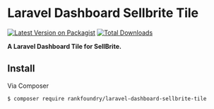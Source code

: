 # Laravel Dashboard Sellbrite Tile

[![Latest Version on Packagist](https://img.shields.io/packagist/v/rankfoundry/laravel-dashboard-sellbrite-tile.svg?style=flat-square)](https://packagist.org/packages/rankfoundry/laravel-dashboard-sellbrite-tile)
[![Total Downloads](https://img.shields.io/packagist/dt/rankfoundry/laravel-dashboard-sellbrite-tile.svg?style=flat-square)](https://packagist.org/packages/rankfoundry/laravel-dashboard-sellbrite-tile)


**A Laravel Dashboard Tile for SellBrite.**

## Install

Via Composer

``` bash
$ composer require rankfoundry/laravel-dashboard-sellbrite-tile
```
